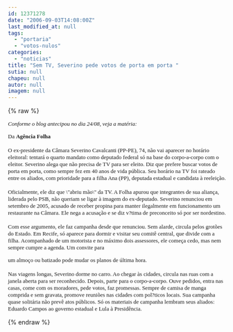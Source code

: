 ```yaml
---
id: 12371278
date: "2006-09-03T14:08:00Z"
last_modified_at: null
tags:
  - "portaria"
  - "votos-nulos"
categories:
  - "noticias"
title: "Sem TV, Severino pede votos de porta em porta "
sutia: null
chapeu: null
autor: null
imagem: null
---
```

{% raw %}
<p><FONT size=2></p>
<p><P><I><FONT face=Verdana>Conforme o blog antecipou no dia 24/08, veja a matéria:</FONT></P></I></p>
<p><P><FONT face=Verdana>Da <B>Agência Folha</B><BR><BR>O ex-presidente da Câmara Severino Cavalcanti (PP-PE), 74, não vai aparecer no horário eleitoral: tentará o quarto mandato como deputado federal só na base do corpo-a-corpo com o eleitor. Severino alega que não precisa de TV para ser eleito. Diz que prefere buscar votos de porta em porta, como sempre fez em 40 anos de vida pública. Seu horário na TV foi rateado entre os aliados, com prioridade para a filha Ana (PP), deputada estadual e candidata à reeleição.<BR><BR>Oficialmente, ele diz que \"abriu mão\" da TV. A Folha apurou que integrantes de sua aliança, liderada pelo PSB, não queriam se ligar à imagem do ex-deputado. Severino renunciou em setembro de 2005, acusado de receber propina para manter ilegalmente em funcionamento um restaurante na Câmara. Ele nega a acusação e se diz v?tima de preconceito só por ser nordestino.<BR><BR>Com esse argumento, ele faz campanha desde que renunciou. Sem alarde, circula pelos grotões do Estado. Em Recife, só aparece para dormir e visitar seu comitê central, que divide com a filha. Acompanhado de um motorista e no máximo dois assessores, ele começa cedo, mas nem sempre cumpre a agenda. Um convite para</p>
<p> um almoço ou batizado pode mudar os planos de última hora.<BR><BR>Nas viagens longas, Severino dorme no carro. Ao chegar às cidades, circula nas ruas com a janela aberta para ser reconhecido. Depois, parte para o corpo-a-corpo. Ouve pedidos, entra nas casas, come com os moradores, pede votos, faz promessas. Sempre de camisa de manga comprida e sem gravata, promove reuniões nas cidades com pol?ticos locais. Sua campanha quase solitária não prevê atos públicos. Só os materiais de campanha lembram seus aliados: Eduardo Campos ao governo estadual e Lula à Presidência.</FONT></P></FONT> </p>
{% endraw %}